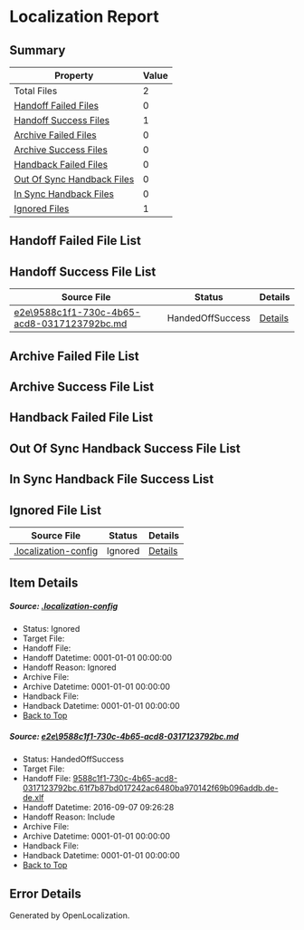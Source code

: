 # <a name='report-top'></a> Localization Report

## Summary
 Property | Value 
 -------- | ----- 
 Total Files | 2
[ Handoff Failed Files ](#handoff-failed-list)| 0
[ Handoff Success Files ](#handoff-success-list)| 1
[ Archive Failed Files ](#archive-failed-list)| 0
[ Archive Success Files ](#archive-success-list)| 0
[ Handback Failed Files ](#handback-failed-list)| 0
[ Out Of Sync Handback Files ](#outofsync-handback-success-list)| 0
[ In Sync Handback Files ](#insync-handback-success-list)| 0
[ Ignored Files ](#ignored-list)| 1

## <a name='handoff-failed-list'></a> Handoff Failed File List

## <a name='handoff-success-list'></a> Handoff Success File List
 Source File | Status | Details 
 ----------- | ------ | ------- 
 [e2e\9588c1f1-730c-4b65-acd8-0317123792bc.md](https://github.com/OpenLocalizationTestOrg/ol-test0/blob/4b6c6fe7d4f96101e98397657cd82d1172a0a65c/e2e/9588c1f1-730c-4b65-acd8-0317123792bc.md) | HandedOffSuccess | [Details](#0a2268c5532f6fb7bdf35a3b5e3e6bd3db1f99a21)

## <a name='archive-failed-list'></a> Archive Failed File List

## <a name='archive-success-list'></a> Archive Success File List

## <a name='handback-failed-list'></a> Handback Failed File List

## <a name='outofsync-handback-success-list'></a> Out Of Sync Handback Success File List

## <a name='insync-handback-success-list'></a> In Sync Handback File Success List

## <a name='ignored-list'></a> Ignored File List
 Source File | Status | Details 
 ----------- | ------ | ------- 
 [.localization-config](https://github.com/OpenLocalizationTestOrg/ol-test0/blob/4b6c6fe7d4f96101e98397657cd82d1172a0a65c/.localization-config) | Ignored | [Details](#c268a05ecaa7ec85942ed632c29928ee5bd6da8d0)

## Item Details
##### <a name='c268a05ecaa7ec85942ed632c29928ee5bd6da8d0'></a> Source: [.localization-config](https://github.com/OpenLocalizationTestOrg/ol-test0/blob/4b6c6fe7d4f96101e98397657cd82d1172a0a65c/.localization-config)
* Status: Ignored
* Target File: 
* Handoff File: 
* Handoff Datetime: 0001-01-01 00:00:00
* Handoff Reason: Ignored
* Archive File: 
* Archive Datetime: 0001-01-01 00:00:00
* Handback File: 
* Handback Datetime: 0001-01-01 00:00:00
* [Back to Top](#report-top)

##### <a name='0a2268c5532f6fb7bdf35a3b5e3e6bd3db1f99a21'></a> Source: [e2e\9588c1f1-730c-4b65-acd8-0317123792bc.md](https://github.com/OpenLocalizationTestOrg/ol-test0/blob/4b6c6fe7d4f96101e98397657cd82d1172a0a65c/e2e/9588c1f1-730c-4b65-acd8-0317123792bc.md)
* Status: HandedOffSuccess
* Target File: 
* Handoff File: [9588c1f1-730c-4b65-acd8-0317123792bc.61f7b87bd017242ac6480ba970142f69b096addb.de-de.xlf](https://github.com/OpenLocalizationTestOrg/ol-test0-handoff/blob/f63b171b0a96f95b14f2496ec8c162aaabe03cba/ol-handoff/OpenLocalizationTestOrg/ol-test0-dede/yuwzho/ht/9588c1f1-730c-4b65-acd8-0317123792bc.61f7b87bd017242ac6480ba970142f69b096addb.de-de.xlf)
* Handoff Datetime: 2016-09-07 09:26:28
* Handoff Reason: Include
* Archive File: 
* Archive Datetime: 0001-01-01 00:00:00
* Handback File: 
* Handback Datetime: 0001-01-01 00:00:00
* [Back to Top](#report-top)


## Error Details

Generated by OpenLocalization.
